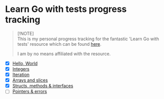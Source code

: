 # Learn Go with tests progress tracking

> [!NOTE]\
> This is my personal progress tracking for the fantastic 'Learn Go with tests'
> resource which can be found
> [here](https://quii.gitbook.io/learn-go-with-tests).
>
> I am by no means affiliated with the resource.

- [x] [Hello, World](https://quii.gitbook.io/learn-go-with-tests/go-fundamentals/hello-world)
- [x] [Integers](https://quii.gitbook.io/learn-go-with-tests/go-fundamentals/integers)
- [x] [Iteration](https://quii.gitbook.io/learn-go-with-tests/go-fundamentals/iteration)
- [x] [Arrays and slices](https://quii.gitbook.io/learn-go-with-tests/go-fundamentals/arrays-and-slices)
- [x] [Structs, methods & interfaces](https://quii.gitbook.io/learn-go-with-tests/go-fundamentals/structs-methods-and-interfaces)
- [ ] [Pointers & errors](https://quii.gitbook.io/learn-go-with-tests/go-fundamentals/pointers-and-errors)
